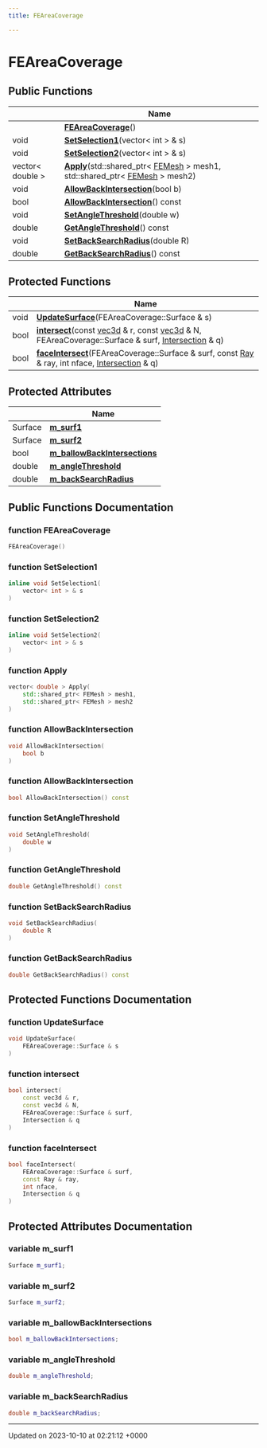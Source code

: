 ```yaml
---
title: FEAreaCoverage

---
```


# FEAreaCoverage





## Public Functions

|                | Name           |
| -------------- | -------------- |
| | **[FEAreaCoverage](../Classes/classFEAreaCoverage.md#function-feareacoverage)**() |
| void | **[SetSelection1](../Classes/classFEAreaCoverage.md#function-setselection1)**(vector< int > & s) |
| void | **[SetSelection2](../Classes/classFEAreaCoverage.md#function-setselection2)**(vector< int > & s) |
| vector< double > | **[Apply](../Classes/classFEAreaCoverage.md#function-apply)**(std::shared_ptr< [FEMesh](../Classes/classFEMesh.md) > mesh1, std::shared_ptr< [FEMesh](../Classes/classFEMesh.md) > mesh2) |
| void | **[AllowBackIntersection](../Classes/classFEAreaCoverage.md#function-allowbackintersection)**(bool b) |
| bool | **[AllowBackIntersection](../Classes/classFEAreaCoverage.md#function-allowbackintersection)**() const |
| void | **[SetAngleThreshold](../Classes/classFEAreaCoverage.md#function-setanglethreshold)**(double w) |
| double | **[GetAngleThreshold](../Classes/classFEAreaCoverage.md#function-getanglethreshold)**() const |
| void | **[SetBackSearchRadius](../Classes/classFEAreaCoverage.md#function-setbacksearchradius)**(double R) |
| double | **[GetBackSearchRadius](../Classes/classFEAreaCoverage.md#function-getbacksearchradius)**() const |

## Protected Functions

|                | Name           |
| -------------- | -------------- |
| void | **[UpdateSurface](../Classes/classFEAreaCoverage.md#function-updatesurface)**(FEAreaCoverage::Surface & s) |
| bool | **[intersect](../Classes/classFEAreaCoverage.md#function-intersect)**(const [vec3d](../Classes/classvec3d.md) & r, const [vec3d](../Classes/classvec3d.md) & N, FEAreaCoverage::Surface & surf, [Intersection](../Classes/structIntersection.md) & q) |
| bool | **[faceIntersect](../Classes/classFEAreaCoverage.md#function-faceintersect)**(FEAreaCoverage::Surface & surf, const [Ray](../Classes/structRay.md) & ray, int nface, [Intersection](../Classes/structIntersection.md) & q) |

## Protected Attributes

|                | Name           |
| -------------- | -------------- |
| Surface | **[m_surf1](../Classes/classFEAreaCoverage.md#variable-m-surf1)**  |
| Surface | **[m_surf2](../Classes/classFEAreaCoverage.md#variable-m-surf2)**  |
| bool | **[m_ballowBackIntersections](../Classes/classFEAreaCoverage.md#variable-m-ballowbackintersections)**  |
| double | **[m_angleThreshold](../Classes/classFEAreaCoverage.md#variable-m-anglethreshold)**  |
| double | **[m_backSearchRadius](../Classes/classFEAreaCoverage.md#variable-m-backsearchradius)**  |

## Public Functions Documentation

### function FEAreaCoverage

```cpp
FEAreaCoverage()
```


### function SetSelection1

```cpp
inline void SetSelection1(
    vector< int > & s
)
```


### function SetSelection2

```cpp
inline void SetSelection2(
    vector< int > & s
)
```


### function Apply

```cpp
vector< double > Apply(
    std::shared_ptr< FEMesh > mesh1,
    std::shared_ptr< FEMesh > mesh2
)
```


### function AllowBackIntersection

```cpp
void AllowBackIntersection(
    bool b
)
```


### function AllowBackIntersection

```cpp
bool AllowBackIntersection() const
```


### function SetAngleThreshold

```cpp
void SetAngleThreshold(
    double w
)
```


### function GetAngleThreshold

```cpp
double GetAngleThreshold() const
```


### function SetBackSearchRadius

```cpp
void SetBackSearchRadius(
    double R
)
```


### function GetBackSearchRadius

```cpp
double GetBackSearchRadius() const
```


## Protected Functions Documentation

### function UpdateSurface

```cpp
void UpdateSurface(
    FEAreaCoverage::Surface & s
)
```


### function intersect

```cpp
bool intersect(
    const vec3d & r,
    const vec3d & N,
    FEAreaCoverage::Surface & surf,
    Intersection & q
)
```


### function faceIntersect

```cpp
bool faceIntersect(
    FEAreaCoverage::Surface & surf,
    const Ray & ray,
    int nface,
    Intersection & q
)
```


## Protected Attributes Documentation

### variable m_surf1

```cpp
Surface m_surf1;
```


### variable m_surf2

```cpp
Surface m_surf2;
```


### variable m_ballowBackIntersections

```cpp
bool m_ballowBackIntersections;
```


### variable m_angleThreshold

```cpp
double m_angleThreshold;
```


### variable m_backSearchRadius

```cpp
double m_backSearchRadius;
```


-------------------------------

Updated on 2023-10-10 at 02:21:12 +0000